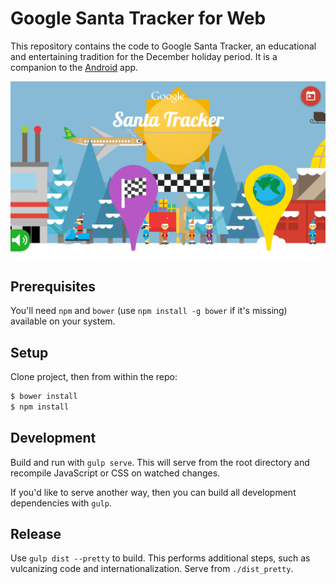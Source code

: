 Google Santa Tracker for Web
============================

This repository contains the code to Google Santa Tracker, an educational and entertaining tradition for the December holiday period.
It is a companion to the [Android](https://github.com/google/santa-tracker-android) app.

![Village Screenshot](santa-preview.png)

## Prerequisites

You'll need `npm` and `bower` (use `npm install -g bower` if it's missing) available on your system.

## Setup

Clone project, then from within the repo:

```bash
$ bower install
$ npm install
```

## Development

Build and run with `gulp serve`.
This will serve from the root directory and recompile JavaScript or CSS on watched changes.

If you'd like to serve another way, then you can build all development dependencies with `gulp`.

## Release

Use `gulp dist --pretty` to build.
This performs additional steps, such as vulcanizing code and internationalization.
Serve from `./dist_pretty`.
